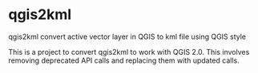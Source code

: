 qgis2kml
========

qgis2kml convert active vector layer in QGIS to kml file using QGIS style

This is a project to convert qgis2kml to work with QGIS 2.0.
This involves removing deprecated API calls and replacing them with updated calls.

